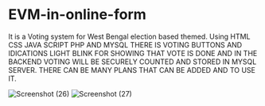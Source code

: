 # EVM-in-online-form
It is a Voting system for West Bengal election based themed.
Using HTML CSS JAVA SCRIPT PHP AND MYSQL
THERE IS VOTING BUTTONS AND IDICATIONS LIGHT BLINK FOR SHOWING THAT VOTE IS DONE
AND IN THE BACKEND VOTING WILL BE SECURELY COUNTED AND STORED IN MYSQL SERVER.
THERE CAN BE MANY PLANS THAT CAN BE ADDED AND TO USE IT.

![Screenshot (26)](https://github.com/user-attachments/assets/0458161e-3f6e-45c9-b378-52d2e13e3ab8)
![Screenshot (27)](https://github.com/user-attachments/assets/c4c70a31-ded3-407c-b077-77e8979f109b)

